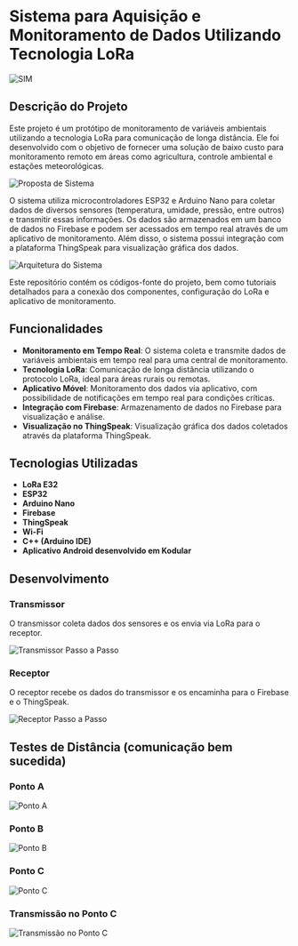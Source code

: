# Sistema para Aquisição e Monitoramento de Dados Utilizando Tecnologia LoRa

![SIM](03-Imagens/SIM.png)

## Descrição do Projeto

Este projeto é um protótipo de monitoramento de variáveis ambientais utilizando a tecnologia LoRa para comunicação de longa distância. Ele foi desenvolvido com o objetivo de fornecer uma solução de baixo custo para monitoramento remoto em áreas como agricultura, controle ambiental e estações meteorológicas.

![Proposta de Sistema](03-Imagens/PropostadeSistema.png)

O sistema utiliza microcontroladores ESP32 e Arduino Nano para coletar dados de diversos sensores (temperatura, umidade, pressão, entre outros) e transmitir essas informações. Os dados são armazenados em um banco de dados no Firebase e podem ser acessados em tempo real através de um aplicativo de monitoramento. Além disso, o sistema possui integração com a plataforma ThingSpeak para visualização gráfica dos dados.

![Arquitetura do Sistema](03-Imagens/ArquiteturaDoSistema.png)

Este repositório contém os códigos-fonte do projeto, bem como tutoriais detalhados para a conexão dos componentes, configuração do LoRa e aplicativo de monitoramento.

## Funcionalidades

- **Monitoramento em Tempo Real**: O sistema coleta e transmite dados de variáveis ambientais em tempo real para uma central de monitoramento.
- **Tecnologia LoRa**: Comunicação de longa distância utilizando o protocolo LoRa, ideal para áreas rurais ou remotas.
- **Aplicativo Móvel**: Monitoramento dos dados via aplicativo, com possibilidade de notificações em tempo real para condições críticas.
- **Integração com Firebase**: Armazenamento de dados no Firebase para visualização e análise.
- **Visualização no ThingSpeak**: Visualização gráfica dos dados coletados através da plataforma ThingSpeak.
  
## Tecnologias Utilizadas

- **LoRa E32**
- **ESP32**
- **Arduino Nano**
- **Firebase**
- **ThingSpeak**
- **Wi-Fi**
- **C++ (Arduino IDE)**
- **Aplicativo Android desenvolvido em Kodular**

## Desenvolvimento 

### Transmissor
O transmissor coleta dados dos sensores e os envia via LoRa para o receptor.

![Transmissor Passo a Passo](03-Imagens/transmissor_passoapasso.png)

### Receptor
O receptor recebe os dados do transmissor e os encaminha para o Firebase e o ThingSpeak.

![Receptor Passo a Passo](03-Imagens/receptor_passoapasso.png)

## Testes de Distância (comunicação bem sucedida)

### Ponto A
![Ponto A](03-Imagens/pontoA.png)

### Ponto B
![Ponto B](03-Imagens/pontoB.png)

### Ponto C
![Ponto C](03-Imagens/pontoC.png)

### Transmissão no Ponto C
![Transmissão no Ponto C](03-Imagens/pontoC_transmissao.png)
